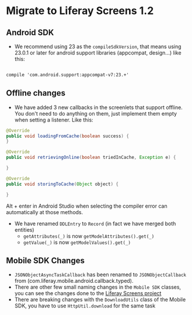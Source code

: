 # Migrate to Liferay Screens 1.2

## Android SDK

* We recommend using 23 as the `compileSdkVersion`, that means using 23.0.1 or later for android support libraries (appcompat, design...) like this:

```xml

compile 'com.android.support:appcompat-v7:23.+'

```

## Offline changes

* We have added 3 new callbacks in the screenlets that support offline. You don't need to do anything on them, just implement them empty when setting a listener. Like this:

```java
@Override
public void loadingFromCache(boolean success) {		
}

@Override
public void retrievingOnline(boolean triedInCache, Exception e) {

}

@Override
public void storingToCache(Object object) {

}
```

Alt + enter in Android Studio when selecting the compiler error can automatically at those methods.

* We have renamed `DDLEntry` to `Record` (in fact we have merged both entities)
	* `getAttributes(_)` is now `getModelAttributes().get(_)`
	* `getValue(_)` is now `getModelValues().get(_)`

## Mobile SDK Changes

* `JSONObjectAsyncTaskCallback` has been renamed to `JSONObjectCallback` from (com.liferay.mobile.android.callback.typed).
* There are other few small naming changes in the `Mobile SDK` classes, you can see the changes done to the [Liferay Screens project](https://github.com/liferay/liferay-screens/commit/891ae692b2623f74fd19065a5dd45098e45c5fbf)
* There are breaking changes with the `DownloadUtils` class of the Mobile SDK, you have to use `HttpUtil.download` for the same task